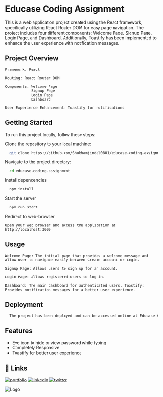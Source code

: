 
# Educase Coding Assignment

This is a web application project created using the React framework, specifically utilizing React Router DOM for easy page navigation. The project includes four different components: Welcome Page, Signup Page, Login Page, and Dashboard. Additionally, Toastify has been implemented to enhance the user experience with notification messages.

## Project Overview
    Framework: React

    Routing: React Router DOM

    Components: Welcome Page
                Signup Page
                Login Page
                Dashboard

    User Experience Enhancement: Toastify for notifications


## Getting Started

To run this project locally, follow these steps:

Clone the repository to your local machine:
```bash
  git clone https://github.com/Shubhamjindal0801/educase-coding-assignment
```

Navigate to the project directory:

```bash
  cd educase-coding-assignment
```

Install dependencies

```bash
  npm install
```

Start the server

```bash
  npm run start
```

Redirect to web-browser

    Open your web browser and access the application at http://localhost:3000


## Usage

```Welcome Page: The initial page that provides a welcome message and allow user to navigate easily between Create account or Login.```

```Signup Page: Allows users to sign up for an account.```

```Login Page: Allows registered users to log in.```

```Dashboard: The main dashboard for authenticated users. Toastify: Provides notification messages for a better user experience.```


## Deployment


```bash
  The project has been deployed and can be accessed online at Educase Coding Assignment.
```


## Features

- Eye icon to hide or view password while typing
- Completely Responsive
- Toastify for better user experience


## 🔗 Links
[![portfolio](https://img.shields.io/badge/my_portfolio-000?style=for-the-badge&logo=ko-fi&logoColor=white)](https://portfolio-frontend-pi.vercel.app/)
[![linkedin](https://img.shields.io/badge/linkedin-0A66C2?style=for-the-badge&logo=linkedin&logoColor=white)](https://www.linkedin.com/in/shubham-jindal-0801/)
[![twitter](https://img.shields.io/badge/twitter-1DA1F2?style=for-the-badge&logo=twitter&logoColor=white)](https://twitter.com/Shubham_Jindal0/)


![Logo](https://img.freepik.com/free-vector/pop-comic-bright-template-with-speech-bubbles-colorful-frames_1142-9181.jpg)

